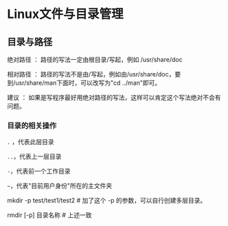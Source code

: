# Linux文件与目录管理 #

## 目录与路径 ##

绝对路径 ： 路径的写法一定由根目录/写起，例如 /usr/share/doc

相对路径 ： 路径的写法不是由/写起，例如由/usr/share/doc，要到/usr/share/man下面时，可以改写为"cd ../man"即可。

建议 ： 如果是写程序最好用绝对路径的写法，这样可以肯定这个写法绝对不会有问题。

### 目录的相关操作 ###

`.` ，代表此层目录

`..`，代表上一层目录

`-`，代表前一个工作目录

`~`，代表"目前用户身份"所在的主文件夹

mkdir -p test/test1/test2    # 加了这个 -p 的参数，可以自行创建多层目录。

rmdir [-p] 目录名称    # 上述一致





